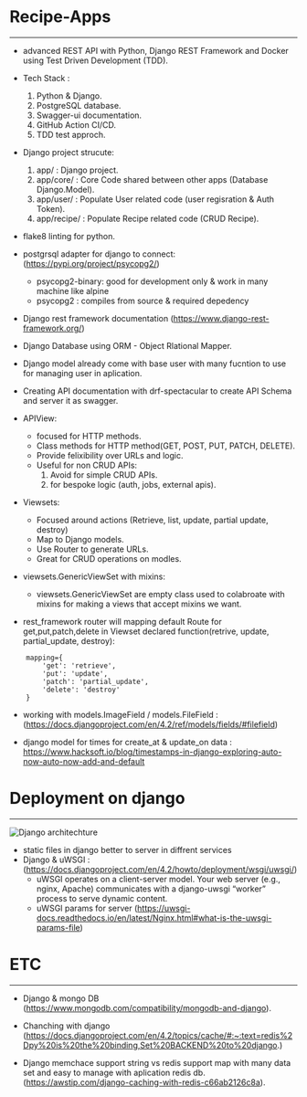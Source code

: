 # Recipe-Apps
-------------
* advanced REST API with Python, Django REST Framework and Docker using Test Driven Development (TDD).
* Tech Stack :
    1. Python & Django.
    2. PostgreSQL database.
    3. Swagger-ui documentation.
    4. GitHub Action CI/CD.
    5. TDD test approch.

* Django project strucute:
    1. app/ : Django project.
    2. app/core/ : Core Code shared between other apps (Database Django.Model).
    3. app/user/ : Populate User related code (user regisration & Auth Token).
    4. app/recipe/ : Populate Recipe related code (CRUD Recipe).

* flake8 linting for python.

* postgrsql adapter for django to connect: (https://pypi.org/project/psycopg2/)
    - psycopg2-binary: good for development only & work in many machine like alpine
    - psycopg2 : compiles from source & required depedency

* Django rest framework documentation (https://www.django-rest-framework.org/)
* Django Database using ORM - Object Rlational Mapper.

* Django model already come with base user with many fucntion to use for managing user in aplication.

* Creating API documentation with drf-spectacular to create API Schema and server it as swagger.

* APIView:
    - focused for HTTP methods.
    - Class methods for HTTP method(GET, POST, PUT, PATCH, DELETE).
    - Provide felixibility over URLs and logic.
    - Useful for non CRUD APIs:
        1. Avoid for simple CRUD APIs.
        2. for bespoke logic (auth, jobs, external apis).

* Viewsets:
    - Focused around actions (Retrieve, list, update, partial update, destroy)
    - Map to Django models.
    - Use Router to generate URLs.
    - Great for CRUD operations on modles.

* viewsets.GenericViewSet with mixins:
    - viewsets.GenericViewSet are empty class used to colabroate with mixins for making a views that accept mixins we want. 

* rest_framework router will mapping default Route for get,put,patch,delete in Viewset declared function(retrive, update, partial_update, destroy):
```code
    mapping={
        'get': 'retrieve',
        'put': 'update',
        'patch': 'partial_update',
        'delete': 'destroy'
    }
```
* working with models.ImageField / models.FileField : (https://docs.djangoproject.com/en/4.2/ref/models/fields/#filefield)

* django model for times for create_at & update_on data : https://www.hacksoft.io/blog/timestamps-in-django-exploring-auto-now-auto-now-add-and-default


# Deployment on django
----------------------
![Django architechture](https://robotforestio.files.wordpress.com/2020/08/wsgi-nginx-uwsgi.png)

* static files in django better to server in diffrent services
* Django & uWSGI : (https://docs.djangoproject.com/en/4.2/howto/deployment/wsgi/uwsgi/)
    - uWSGI operates on a client-server model. Your web server (e.g., nginx, Apache) communicates with a django-uwsgi “worker” process to serve dynamic content.
    - uWSGI params for server (https://uwsgi-docs.readthedocs.io/en/latest/Nginx.html#what-is-the-uwsgi-params-file)

# ETC
------
* Django & mongo DB (https://www.mongodb.com/compatibility/mongodb-and-django).

* Chanching with django (https://docs.djangoproject.com/en/4.2/topics/cache/#:~:text=redis%2Dpy%20is%20the%20binding,Set%20BACKEND%20to%20django.)
* Django memchace support string vs redis support map with many data set and easy to manage with aplication redis db.(https://awstip.com/django-caching-with-redis-c66ab2126c8a).
